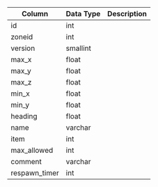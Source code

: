 | Column        | Data Type | Description |
| ------------- | --------- | ----------- |
| id            | int       |             |
| zoneid        | int       |             |
| version       | smallint  |             |
| max_x         | float     |             |
| max_y         | float     |             |
| max_z         | float     |             |
| min_x         | float     |             |
| min_y         | float     |             |
| heading       | float     |             |
| name          | varchar   |             |
| item          | int       |             |
| max_allowed   | int       |             |
| comment       | varchar   |             |
| respawn_timer | int       |             |